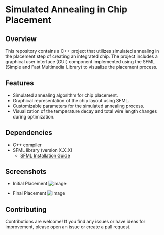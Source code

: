 # Simulated Annealing in Chip Placement

## Overview

This repository contains a C++ project that utilizes simulated annealing in the placement step of creating an integrated chip. The project includes a graphical user interface (GUI) component implemented using the SFML (Simple and Fast Multimedia Library) to visualize the placement process.

## Features

- Simulated annealing algorithm for chip placement.
- Graphical representation of the chip layout using SFML.
- Customizable parameters for the simulated annealing process.
- Visualization of the temperature decay and total wire length changes during optimization.

## Dependencies

- C++ compiler
- SFML library (version X.X.X)
  - [SFML Installation Guide](https://www.sfml-dev.org/tutorials/2.5/start-linux.php)
## Screenshots
- Initial Placement
![image](https://github.com/Seif2001/SmulatedAneallingGUI/assets/78408934/4621c065-fc0c-4024-977b-210240c98ba0)

- Final Placement
![image](https://github.com/Seif2001/SmulatedAneallingGUI/assets/78408934/4abe7439-ec0c-4c7a-88a1-86b89dc16d49)


## Contributing

Contributions are welcome! If you find any issues or have ideas for improvement, please open an issue or create a pull request.
